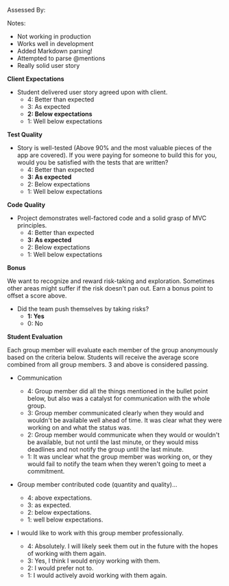 Assessed By:

Notes:

* Not working in production
* Works well in development
* Added Markdown parsing!
* Attempted to parse @mentions
* Really solid user story

**Client Expectations**

* Student delivered user story agreed upon with client.
  * 4: Better than expected
  * 3: As expected
  * **2: Below expectations**
  * 1: Well below expectations

**Test Quality**

* Story is well-tested (Above 90% and the most valuable pieces of the app are covered). If you were paying for someone to build this for you, would you be satisfied with the tests that are written?
    * 4: Better than expected
    * **3: As expected**
    * 2: Below expectations
    * 1: Well below expectations

**Code Quality**

* Project demonstrates well-factored code and a solid grasp of MVC principles.
    * 4: Better than expected
    * **3: As expected**
    * 2: Below expectations
    * 1: Well below expectations

**Bonus**

We want to recognize and reward risk-taking and exploration. Sometimes other areas might suffer if the risk doesn't pan out. Earn a bonus point to offset a score above.

* Did the team push themselves by taking risks?
    * **1: Yes**
    * 0: No

**Student Evaluation**

Each group member will evaluate each member of the group anonymously based on the criteria below. Students will receive the average score combined from all group members. 3 and above is considered passing.

* Communication
  * 4: Group member did all the things mentioned in the bullet point below, but also was a catalyst for communication with the whole group.
  * 3: Group member communicated clearly when they would and wouldn't be available well ahead of time. It was clear what they were working on and what the status was.
  * 2: Group member would communicate when they would or wouldn't be available, but not until the last minute, or they would miss deadlines and not notify the group until the last minute.
  * 1: It was unclear what the group member was working on, or they would fail to notify the team when they weren't going to meet a commitment.

* Group member contributed code (quantity and quality)...
  * 4: above expectations.
  * 3: as expected.
  * 2: below expectations.
  * 1: well below expectations.

* I would like to work with this group member professionally.
  * 4: Absolutely. I will likely seek them out in the future with the hopes of working with them again.
  * 3: Yes, I think I would enjoy working with them.
  * 2: I would prefer not to.
  * 1: I would actively avoid working with them again.
